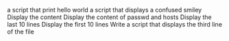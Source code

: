 a script that print hello world
a script that displays a confused smiley
Display the content
Display the content of passwd and hosts
Display the last 10 lines
Display the first 10 lines
Write a script that displays the third line of the file
